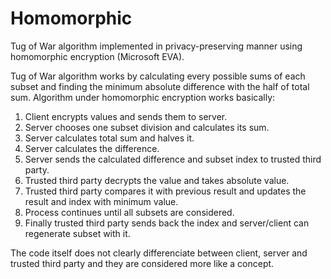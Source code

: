 # Homomorphic
Tug of War algorithm implemented in privacy-preserving manner using homomorphic encryption (Microsoft EVA).

Tug of War algorithm works by calculating every possible sums of each subset and finding the minimum absolute difference with the half of total sum.
Algorithm under homomorphic encryption works basically:
  1. Client encrypts values and sends them to server.
  2. Server chooses one subset division and calculates its sum.
  3. Server calculates total sum and halves it.
  4. Server calculates the difference.
  5. Server sends the calculated difference and subset index to trusted third party.
  6. Trusted third party decrypts the value and takes absolute value.
  7. Trusted third party compares it with previous result and updates the result and index with minimum value.
  8. Process continues until all subsets are considered.
  9. Finally trusted third party sends back the index and server/client can regenerate subset with it.

The code itself does not clearly differenciate between client, server and trusted third party and they are considered more like a concept.
